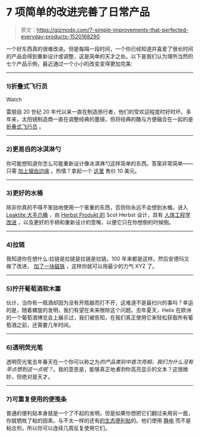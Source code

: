 # 7 项简单的改进完善了日常产品

> 原文：<https://gizmodo.com/7-simple-improvements-that-perfected-everyday-products-1520168290>

一个好东西真的很难改进。但是每隔一段时间，一个你已经知道并喜爱了很长时间的产品会得到重新设计或调整，这是简单的天才之处。以下是我们认为理所当然的七个产品示例，最近通过一个小小的改变变得更加完美:

* * *

### 1)折叠式飞行员

Watch

雷朋自 20 世纪 20 年代以来一直在制造旅行者，他们的受欢迎程度时好时坏。多年来，太阳镜制造商一直在调整经典的墨镜，但将经典的酷与方便融合在一起的是 [折叠式飞行员](http://www.ray-ban.com/usa/sunglasses/RB3479%20unisex%201-aviator%20folding-gold) 。

* * *

### 2)更易舀的冰淇淋勺

你可能想知道你怎么可能重新设计像冰淇淋勺这样简单的东西。答案非常简单——只需 [加上锯齿边缘](http://bit.ly/1luZSCt) 。热情？拿起一个 [这里](http://amcohouseworks.com/serrated-ice-cream-scoop.html) 售价 10 美元。

* * *

### 3)更好的水桶

除非你真的不得不笨拙地使用一个笨重的东西，否则你永远不会想到水桶。进入 [Leaktite 大手爪桶](http://www.homedepot.com/p/Leaktite-Big-Gripper-3-5-gal-All-Purpose-Bucket-03BGBLK/203908562#) ，由 [Herbst Produkt 的](http://www.herbstprodukt.com/) Scot Herbst 设计，具有 [人体工程学改进](http://bit.ly/1of49wd) ，以及更好的手柄和重新设计的壶嘴，以便它只在你想倒的时候倒。

* * *

### 4)拉链

我知道你在想什么:拉链是拉链是拉链是拉链。100 年来都是这样。然后安德玛又做了改进， [加了一块磁铁](http://bit.ly/MI1bBq) ，这样你就可以用最少的力气 XYZ 了。

* * *

### 5)拧开葡萄酒软木塞

伙计，当你有一瓶酒却因为没有开瓶器而打不开，这难道不是最扫兴的事吗？幸运的是，随着螺旋的发明，我们有望在未来根除这个问题。去年夏天，Helix 在欧洲的一个葡萄酒博览会上展示过，我们被告知，在我们真正使用它来轻松获取所有葡萄酒之前，还需要几年时间。

* * *

### 6)透明荧光笔

透明荧光笔去年春天在一个你可以称之为*的产品类别中首次亮相，我们为什么没有早点想到这一点呢？*。我的意思是，能够真正地*看到*你高亮显示的文本？这很微妙，但绝对是天才。

* * *

### 7)可重复使用的便笺条

普通的便利贴本身就是一个了不起的发明，但是如果你想把它们翻过来用另一面，你就牺牲了粘的因素。与不太一样的还有[的生态便利贴](http://www.ecostaticinc.com/SearchResults.asp?Cat=1851#slickynotes)的。他们使用 [静电](http://bit.ly/1gljJ5d) 而不是粘合剂，所以你可以连续几周反复使用它们。